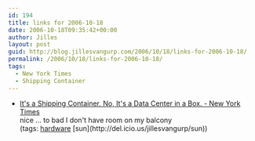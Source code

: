 ```yaml
---
id: 194
title: links for 2006-10-18
date: 2006-10-18T09:35:42+00:00
author: Jilles
layout: post
guid: http://blog.jillesvangurp.com/2006/10/18/links-for-2006-10-18/
permalink: /2006/10/18/links-for-2006-10-18/
tags:
  - New York Times
  - Shipping Container
---
```

<ul class="delicious">
	<li>
		<div class="delicious-link"><a href="http://www.nytimes.com/2006/10/17/technology/17sun.html?ref=technology">It's a Shipping Container. No, It's a Data Center in a Box. - New York Times</a></div>
		<div class="delicious-extended">nice ... to bad I don't have room on my balcony</div>
		<div class="delicious-tags">(tags: <a href="http://del.icio.us/jillesvangurp/hardware">hardware</a> [sun](http://del.icio.us/jillesvangurp/sun))</div>
	</li>
</ul>
